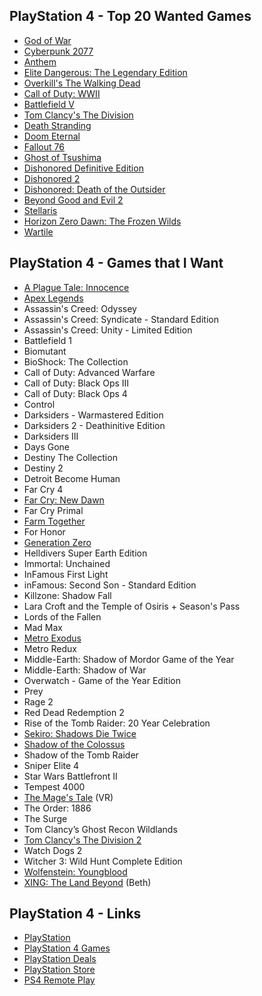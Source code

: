 ## PlayStation 4 - Top 20 Wanted Games

- [God of War](https://www.playstation.com/en-us/games/god-of-war-ps4/)
- [Cyberpunk 2077](https://www.cyberpunk.net/en/)
- [Anthem](https://www.playstation.com/en-us/games/anthem-ps4/)
- [Elite Dangerous: The Legendary Edition](https://www.elitedangerous.com/)
- [Overkill's The Walking Dead](https://www.playstation.com/en-us/games/overkills-the-walking-dead-ps4/)
- [Call of Duty: WWII](https://www.playstation.com/en-us/games/call-of-duty-wwii-ps4/)
- [Battlefield V](https://www.playstation.com/en-us/games/battlefield-v-ps4/)
- [Tom Clancy's The Division](https://www.playstation.com/en-us/games/tom-clancys-the-division-ps4/)
- [Death Stranding](https://www.playstation.com/en-us/games/death-stranding-ps4/)
- [Doom Eternal](https://bethesda.net/en/game/doom)
- [Fallout 76](https://www.playstation.com/en-us/games/fallout-76-ps4/)
- [Ghost of Tsushima](https://www.suckerpunch.com/category/games/ghost-of-tsushima/)
- [Dishonored Definitive Edition](https://www.playstation.com/en-us/games/dishonored-definitive-edition-ps4/)
- [Dishonored 2](https://www.playstation.com/en-us/games/dishonored-2-ps4/)
- [Dishonored: Death of the Outsider](https://www.playstation.com/en-us/games/dishonored-death-of-the-outsider-ps4/)
- [Beyond Good and Evil 2](https://www.ubisoft.com/en-gb/game/beyond-good-and-evil-2/)
- [Stellaris](https://www.paradoxplaza.com/stellaris)
- [Horizon Zero Dawn: The Frozen Wilds](https://www.playstation.com/en-us/games/horizon-zero-dawn-ps4/the-frozen-wilds-dlc/)
- [Wartile](http://www.wartile.com/)

## PlayStation 4 - Games that I Want

- [A Plague Tale: Innocence](http://aplaguetale.com/)
- [Apex Legends](https://www.ea.com/games/apex-legends)
- Assassin's Creed: Odyssey
- Assassin's Creed: Syndicate - Standard Edition
- Assassin's Creed: Unity - Limited Edition
- Battlefield 1
- Biomutant
- BioShock: The Collection
- Call of Duty: Advanced Warfare
- Call of Duty: Black Ops III
- Call of Duty: Black Ops 4
- Control
- Darksiders - Warmastered Edition
- Darksiders 2 - Deathinitive Edition
- Darksiders III
- Days Gone
- Destiny The Collection
- Destiny 2
- Detroit Become Human
- Far Cry 4
- [Far Cry: New Dawn](https://far-cry.ubisoft.com/game/en-us/home)
- Far Cry Primal
- [Farm Together](http://www.milkstonestudios.com/games/farm-together/)
- For Honor
- [Generation Zero](https://generationzero.com/en/)
- Helldivers Super Earth Edition
- Immortal: Unchained
- InFamous First Light
- inFamous: Second Son - Standard Edition
- Killzone: Shadow Fall
- Lara Croft and the Temple of Osiris + Season's Pass
- Lords of the Fallen
- Mad Max
- [Metro Exodus](https://www.metrothegame.com/en-us/)
- Metro Redux
- Middle-Earth: Shadow of Mordor Game of the Year
- Middle-Earth: Shadow of War
- Overwatch - Game of the Year Edition
- Prey
- Rage 2
- Red Dead Redemption 2
- Rise of the Tomb Raider: 20 Year Celebration
- [Sekiro: Shadows Die Twice](https://www.sekirothegame.com/)
- [Shadow of the Colossus](https://www.playstation.com/en-us/games/shadow-of-the-colossus-ps4/)
- Shadow of the Tomb Raider
- Sniper Elite 4
- Star Wars Battlefront II
- Tempest 4000
- [The Mage's Tale](https://www.inxile-entertainment.com/magestale) (VR)
- The Order: 1886
- The Surge
- Tom Clancy’s Ghost Recon Wildlands
- [Tom Clancy's The Division 2](https://tomclancy-thedivision.ubisoft.com/game/en-us/home)
- Watch Dogs 2
- Witcher 3: Wild Hunt Complete Edition
- [Wolfenstein: Youngblood](https://wolfenstein.bethesda.net/)
- [XING: The Land Beyond](http://xingthegame.com/) (Beth)

## PlayStation 4 - Links

- [PlayStation](https://www.playstation.com/en-us/)
- [PlayStation 4 Games](https://www.playstation.com/en-us/explore/games/ps4-games/?console=ps4)
- [PlayStation Deals](https://store.playstation.com/en-us/grid/STORE-MSF77008-WEEKLYDEALS/1)
- [PlayStation Store](https://www.playstation.com/en-us/network/store/)
- [PS4 Remote Play](https://remoteplay.dl.playstation.net/remoteplay)

